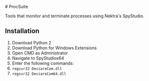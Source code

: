 <snippet>
<content>
# ProcSuite

Tools that monitor and terminate processes using Nektra's SpyStudio.

## Installation

1. Download Python 2
2. Download Python for Windows Extensions 
3. Open CMD as Administrator
4. Navigate to SpyStudiox64
5. Enter the following commands:
6. `regsvr32 DeviareCom.dll`
7. `regsvr32 DeviareCom64.dll`
</content>
</snippet>